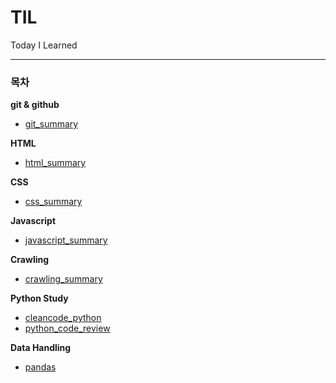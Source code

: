 # TIL
Today I Learned
___

### 목차
**git & github**
* [git_summary](https://github.com/yonggeunkwon/TIL/blob/main/git%20%26%20github/git_summary.md)  

**HTML**
* [html_summary](https://github.com/yonggeunkwon/TIL/blob/main/HTML/HTML_summary.md)  

**CSS**
* [css_summary](https://github.com/yonggeunkwon/TIL/blob/main/CSS/css_summary.md)

**Javascript**
* [javascript_summary](https://github.com/yonggeunkwon/TIL/blob/main/JavaScript/javascript_summary.md)

**Crawling**
* [crawling_summary](https://github.com/yonggeunkwon/TIL/blob/main/Crawling/crawling_summary.md)

**Python Study**
* [cleancode_python](https://github.com/yonggeunkwon/TIL/tree/main/cleancode_python)
* [python_code_review](https://github.com/yonggeunkwon/TIL/tree/main/python_code_review)

**Data Handling**
* [pandas](https://github.com/yonggeunkwon/TIL/tree/main/pandas)